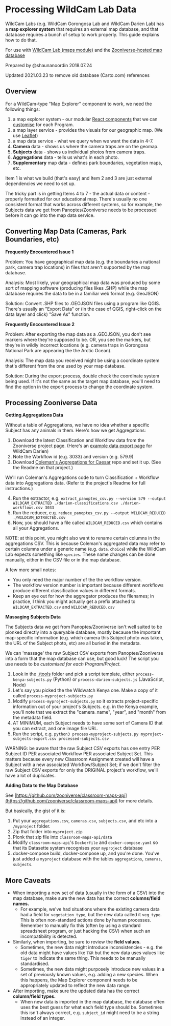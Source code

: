 # Processing WildCam Lab Data

WildCam Labs (e.g. WildCam Gorongosa Lab and WildCam Darien Lab) has a
**map explorer system** that requires an external map database, and that
database requires a bunch of setup to work properly. This guide explains how
to do that.

For use with [WildCam Lab (maps module)](https://github.com/zooniverse/classroom/tree/master/src/modules/wildcam-map)
and the [Zooniverse-hosted map database](https://github.com/zooniverse/classroom-maps-api/)

Prepared by @shaunanoordin 2018.07.24

Updated 2021.03.23 to remove old database (Carto.com) references

## Overview

For a WildCam-type "Map Explorer" component to work, we need the following
things:

1. a map explorer system - our modular [React components](https://github.com/zooniverse/classroom/tree/master/src/modules/wildcam-map) that we can [customise](https://github.com/zooniverse/classroom/blob/master/src/programs/darien/wildcam-darien.map-config.js) for each Program.
2. a map layer service - provides the visuals for our geographic map. (We use [Leaflet](https://leafletjs.com/))
3. a map data service - what we query when we want the data in 4-7. 
4. **Camera** data - shows us where the camera traps are on the geomap.
5. **Subjects** data - shows us individual photos from camera traps.
6. **Aggregations** data - tells us what's in each photo.
7. **Supplementary** map data - defines park boundaries, vegetation maps, etc.

Item 1 is what we build (that's easy) and Item 2 and 3 are just external
dependencies we need to set up.

The tricky part is in getting Items 4 to 7 - the actual data or content -
properly formatted for our educational map. There's usually no one consistent
format that works across different systems, so for example, the Subjects data we
get from Panoptes/Zooniverse needs to be processed before it can go into the map
data service.

## Converting Map Data (Cameras, Park Boundaries, etc)

**Frequently Encountered Issue 1**

Problem: You have geographical map data (e.g. the boundaries a national
park, camera trap locations) in files that aren't supported by the map database.

Analysis: Most likely, your geographical map data was produced by some sort
of mapping software (producing files likes .SHP) while the map database requires
the data to be in a familiar web format (e.g. GeoJSON)

Solution: Convert .SHP files to .GEOJSON files using a program like QGIS.
There's usually an "Export Data" or (in the case of QGIS, right-click on the
data layer and click) "Save As" function.

**Frequently Encountered Issue 2**

Problem: After exporting the map data as a .GEOJSON, you don't see markers where
they're supposed to be. OR, you see the markers, but they're in wildly incorrect
locations (e.g. camera traps in Gorongosa National Park are appearing the the
Arctic Ocean).

Analysis: The map data you received might be using a coordinate system that's
different from the one used by your map database.

Solution: During the export process, double check the coordinate system being
used. If it's not the same as the target map database, you'll need to find the
option in the export process to change the coordinate system.

## Processing Zooniverse Data

**Getting Aggregations Data**

Without a table of Aggregations, we have no idea whether a specific Subject has
any animals in them. Here's how we get Aggregations:

1. Download the latest Classification and Workflow data from the Zooniverse
   project page. (Here's an [example data export page](https://www.zooniverse.org/lab/3525/data-exports)
  for WildCam Darien)
2. Note the Workflow id (e.g. 3033) and version (e.g. 579.9)
3. Download [Coleman's Aggregations for Caesar](https://github.com/zooniverse/aggregation-for-caesar/)
   repo and set it up. (See the Readme on that project.)

We'll run Coleman's Aggregations code to turn Classification + Workflow data
into Aggregations data. (Refer to the project's Readme for full instructions.)

4. Run the extractor, e.g. `extract_panoptes_csv.py --version 579 --output WILDCAM_EXTRACTED ./darien-classifications.csv ./darien-workflows.csv 3033`
5. Run the reducer, e.g. `reduce_panoptes_csv.py --output WILDCAM_REDUCED ./WILDCAM_EXTRACTED.csv`
6. Now, you should have a file called `WILDCAM_REDUCED.csv` which contains all
   your Aggregations.

NOTE: at this point, you might also want to rename certain columns in the
aggregations CSV. This is because Coleman's aggregated data may refer to
certain columns under a generic name (e.g. `data.choice`) while the WildCam Lab
expects something like `species`. These name changes can be done manually,
either in the CSV file or in the map database.

A few more small notes:
- You only need the major number of the the workflow version.
- The workflow version number is important because different workflows produce
  different classification values in different formats.
- Keep an eye out for how the aggregator produces the filenames; in practice, I
  think you might actually get a prefix attached to `WILDCAM_EXTRACTED.csv` and
  `WILDCAM_REDUCED.csv`

**Massaging Subjects Data**

The Subjects data we get from Panoptes/Zooniverse isn't well suited to be
plonked directly into a queryable database, mostly because the important
map-specific information (e.g. which camera this Subject photo was taken, the
URL of the Subject photo, etc) are all buried in the metadata.

We can 'massage' the raw Subject CSV exports from Panoptes/Zooniverse into a
form that the map database can use, but good luck! The script you use needs to
be _customised for each Program/Project._

1. Look in the [./tools](./tools) folder and pick a script template, either
  `process-kenya-subjects.py` (Python) or `process-darien-subjects.js`
  (JavaScript, Node)
2. Let's say you picked the the Wildwatch Kenya one. Make a copy of it called
  `process-myproject-subjects.py`
3. Modify `process-myproject-subjects.py` so it extracts project-specific
   information out of your project's Subjects. e.g. in the Kenya example, you'll
   note that we extract the "camera_name", "year", and "month" from the
   metadata field.
4. AT MINIMUM, each Subject needs to have some sort of Camera ID that you can
   extract, and one image file URL.
5. Run the script, e.g. `python3 process-myproject-subjects.py myproject-subjects-export.csv processed-subjects.csv`

WARNING: be aware that the raw Subject CSV exports has one entry PER Subject ID
PER associated Workflow PER associated Subject Set. This matters because every
new Classroom Assignment created will have a Subject with a new associated
Workflow/Subject Set; if we don't filter the raw Subject CSV exports for only
the ORIGINAL project's workflow, we'll have a lot of duplicates.

**Adding Data to the Map Database**

See [https://github.com/zooniverse/classroom-maps-api](https://github.com/zooniverse/classroom-maps-api)
for more details.

But basically, the gist of it is:

1. Put your `aggregations.csv`, `cameras.csv`, `subjects.csv`, and etc into a
   `/myproject` folder.
2. Zip that folder into `myproject.zip`
3. Plonk that zip file into `classroom-maps-api/data`
4. Modify `classroom-maps-api`'s `Dockerfile` and `docker-compose.yaml` so
   that its Datasette system recognises your `myproject` database
5. docker-compose build, docker-compose up, and you're done. You've just added a
   `myproject` database with the tables `aggregations`, `cameras`, `subjects`.

## More Caveats

- When importing a new set of data (usually in the form of a CSV) into the map
  database, make sure the new data has the correct **columns/field names.**
  - For example, we've had situations where the existing camera data had a field
    for `vegetation_type`, but the new data called it `veg_type`. This is often
    non-standard actions done by human processes. Remember to manually fix this
    (often by using a standard spreadsheet program, or just hacking the CSV)
    when such an incompatibility is detected.
- Similarly, when importing, be sure to review the **field values.**
  - Sometimes, the new data might introduce inconsistencies - e.g. the old data
    might have values like `TGR` but the new data uses values like `tiger` to
    indicate the same thing. This needs to be manually standardised.
  - Sometimes, the new data might purposely introduce new values in a set of
    previously known values, e.g. adding a new species. When this happens, the
    Map Explorer component needs to be appropriately updated to reflect the new
    data range.
- After importing, make sure the updated data has the correct **column/field types.**
  - When new data is imported in the map database, the database often uses the
    best guess for what each field type should be. Sometimes this isn't always
    correct, e.g. `subject_id` might need to be a string instead of an integer.
